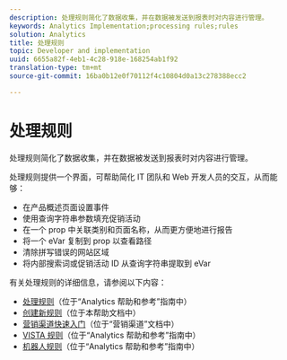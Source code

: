 ```yaml
---
description: 处理规则简化了数据收集，并在数据被发送到报表时对内容进行管理。
keywords: Analytics Implementation;processing rules;rules
solution: Analytics
title: 处理规则
topic: Developer and implementation
uuid: 6655a82f-4eb1-4c28-918e-168254ab1f92
translation-type: tm+mt
source-git-commit: 16ba0b12e0f70112f4c10804d0a13c278388ecc2

---
```



# 处理规则

处理规则简化了数据收集，并在数据被发送到报表时对内容进行管理。

处理规则提供一个界面，可帮助简化 IT 团队和 Web 开发人员的交互，从而能够：

* 在产品概述页面设置事件
* 使用查询字符串参数填充促销活动
* 在一个 prop 中关联类别和页面名称，从而更方便地进行报告
* 将一个 eVar 复制到 prop 以查看路径
* 清除拼写错误的网站区域
* 将内部搜索词或促销活动 ID 从查询字符串提取到 eVar

有关处理规则的详细信息，请参阅以下内容：

* [处理规则](https://marketing.adobe.com/resources/help/en_US/reference/processing_rules.html)（位于“Analytics 帮助和参考”指南中）
* [创建新规则](/help/implement/c-implement-with-dtm/c-rules/t-rules-create.md)（位于本帮助文档中）
* [营销渠道快速入门](https://marketing.adobe.com/resources/help/en_US/mchannel/c_getting_started_mchannel.html)（位于“营销渠道”文档中）
* [VISTA 规则](https://marketing.adobe.com/resources/help/en_US/reference/VISTA.html)（位于“Analytics 帮助和参考”指南中）
* [机器人规则](https://marketing.adobe.com/resources/help/en_US/reference/bot_rules.html)（位于“Analytics 帮助和参考”指南中）

